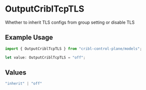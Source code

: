 # OutputCriblTcpTLS

Whether to inherit TLS configs from group setting or disable TLS

## Example Usage

```typescript
import { OutputCriblTcpTLS } from "cribl-control-plane/models";

let value: OutputCriblTcpTLS = "off";
```

## Values

```typescript
"inherit" | "off"
```